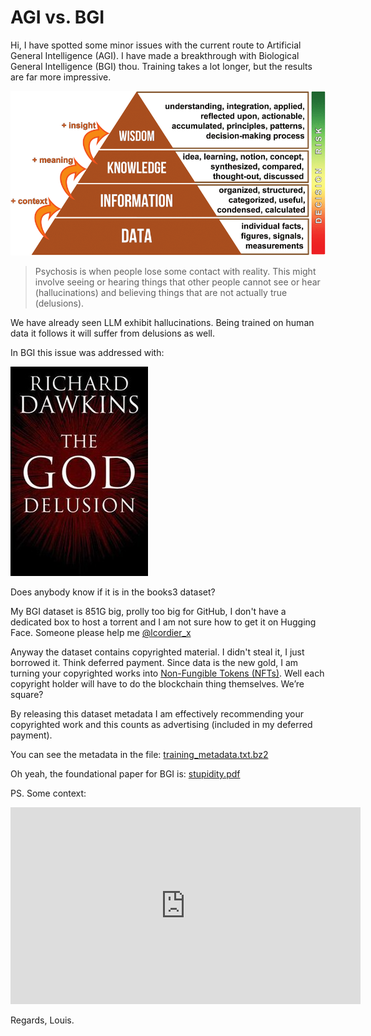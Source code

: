 # AGI vs. BGI

Hi, I have spotted some minor issues with the current route to Artificial General Intelligence (AGI).  I have made a breakthrough with Biological General Intelligence (BGI) thou. Training takes a lot longer, but the results are far more impressive.

![data information knowledge wisdom](data_information_knowledge_wisdom.png)

> Psychosis is when people lose some contact with reality. This might involve seeing or hearing things that other people cannot see or hear (hallucinations) and believing things that are not actually true (delusions).

We have already seen LLM exhibit hallucinations. Being trained on human data it follows it will suffer from delusions as well.

In BGI this issue was addressed with:

![the god delusion](the_god_delusion.jpg)

Does anybody know if it is in the books3 dataset?

My BGI dataset is 851G big, prolly too big for GitHub, I don't have a dedicated box to host a torrent and I am not sure how to get it on Hugging Face. Someone please help me [@lcordier_x](https://twitter.com/lcordier_x/)

Anyway the dataset contains copyrighted material. I didn't steal it, I just borrowed it. Think deferred payment. Since data is the new gold, I am turning your copyrighted works into [Non-Fungible Tokens (NFTs)](https://www.investopedia.com/non-fungible-tokens-nft-5115211). Well each copyright holder will have to do the blockchain thing themselves. We’re square?

By releasing this dataset metadata I am effectively recommending your copyrighted work and this counts as advertising (included in my deferred payment).

You can see the metadata in the file:
[training_metadata.txt.bz2](https://github.com/lcordier/BGI/raw/main/training_metadata.txt.bz2)

Oh yeah, the foundational paper for BGI is:
[stupidity.pdf](stupidity.pdf)

PS. Some context:

<iframe width="560" height="315" src="https://www.youtube.com/embed/xvNvj7ku5pY?si=KwCIl_Yf_QM3PjSZ" title="YouTube video player" frameborder="0" allow="accelerometer; autoplay; clipboard-write; encrypted-media; gyroscope; picture-in-picture; web-share" allowfullscreen></iframe>


Regards, Louis.

